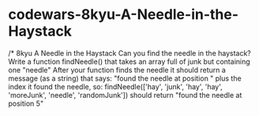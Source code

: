 # codewars-8kyu-A-Needle-in-the-Haystack
/* 8kyu A Needle in the Haystack   Can you find the needle in the haystack?  Write a function findNeedle() that takes an array full of junk but containing one "needle"  After your function finds the needle it should return a message (as a string) that says:  "found the needle at position " plus the index it found the needle, so:  findNeedle(['hay', 'junk', 'hay', 'hay', 'moreJunk', 'needle', 'randomJunk']) should return "found the needle at position 5"
